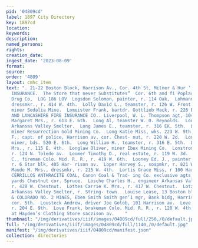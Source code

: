 ```yaml
---
pid: '04809cd'
label: 1897 City Directory
key: 1897cd
location: 
keywords: 
description: 
named_persons: 
rights: 
creation_date: 
ingest_date: '2023-08-09'
format: 
source: 
order: '4809'
layout: cmhc_item
text: ". 21-22 Boston Block, Harrison Av., Cor. 4th St, Milner & Hur ’ PLATE GLASS
  INSURANCE.  The Store that never Substitutes”  Cor. 6th and fi Poplar,  The Blose
  Drug Co,  LOG 186 LOV  Logsdon Solomon, painter, r. 114 Oak,  Lohmann Lottie Miss,
  dressmkr., r. 414 W. 4th.  Lolly David L., teamster, r. 126 W. Front.  Lombley G.,
  miner Sedalia Mine.  Lomeister Frank, bartdr. Gottlieb Mack, r. 226 E. 4th.  LONDON
  AND LANCASHIRE FIRE INSURANCE CO.. Liverpool, W. L. Thompson agt, 104 W. 4th.  Lonergan
  Margaret Mrs., r. 613 E. 6th.  Long Al, teamster W. O. Reynolds.  Long E. A., wks.
  Arkansas Valley Smelter.  Long James E., teamster, r. 316 EK. 5th.  Long Jerry,
  miner Resurrection Gold Mining Co.  Long Katie Miss, wks. 223 W. 9th.  Long Lorenzo
  F., capt. of police, Harrison av. cor. Chest- nut, r. 220 W. 2d.  Long Michael,
  miner, bds. 520 E. 6th.  Long William H., teamster, r. 316 E. 5th.  Longlaw Nora
  Mrs., r. 115 E. 4th.  Longlaw Oliver, miner Ibex Mining Co.  Lonstrom John, lab,
  r. 124 N. Toledo av.  Loomer Timothy D., real estate, r. 119 W. 3d.  Loomis Samuel
  C., fireman Colo. Mid. R. R., r. 419 W. 6th.  Looney Ed. J., painter J. J. Quinn,
  r. 6 Star blk, 405 Har- rison av.  Loper Harvey S., soapmkr, r. 821 W. Front.  Lorraine
  Maude M. Mrs., dressmkr, r. 215 W. 4th.  Lortis Grace Miss, r 100 Harrison av.  LOS
  CERRILLOS ANTHRACITE COAL, Canon Coal & Trad- ing Co. exclusive agts, office and
  yards Chestnut cor. Spruce.  Losche Charles H., engineer Arkansas Valley Smelter,
  r. 428 W. Chestnut.  Lottes Carrie K. Mrs., r. 417 W. Chestnut.  Lotz Henry, foreman
  Arkansas Valley Smelter, r. String- town.  Louise Lease, 13 Boston blk.  LOUISVILLE
  & COLORADO NO. 2 MINES, Eben Smith Smith gen’1 mgr, Bank bidg, Harrison av. se.
  cor. 5th.  Lousteck Andrew, driver Joe Golob, 101 Harrison av.  Love Edith Mrs.,
  r. 204 E. 9th.  Love Frank, brakeman Colo. Mid. R. R., r. 128 W. 4th.     Knox Hats
  at Hayden’s Clothing Store saczison av.    "
thumbnail: "/img/derivatives/iiif/images/04809cd/full/250,/0/default.jpg"
full: "/img/derivatives/iiif/images/04809cd/full/1140,/0/default.jpg"
manifest: "/img/derivatives/iiif/04809cd/manifest.json"
collection: directories
---
```


